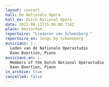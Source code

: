 ```yaml
---
layout: concert
hall: De Nationale Opera
hall_en: Dutch National Opera
date: 2021-06-11T15:00:00.716Z
place: Amsterdam
repertoire: "Liederen van Schoenberg "
repertoire_en: Songs by Schoenberg
musicians: |-
  Leden van de Nationale Operastudio
  Daan Boertien, Piano
musicians_en: |-
  Members of the Dutch National Operastudio
  Daan Boertien, Piano
in_archive: true
cancelled: false
---
```

